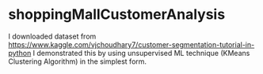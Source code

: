 # shoppingMallCustomerAnalysis
I downloaded dataset from https://www.kaggle.com/vjchoudhary7/customer-segmentation-tutorial-in-python 
I demonstrated this by using unsupervised ML technique (KMeans Clustering Algorithm) in the simplest form.
